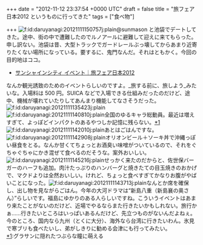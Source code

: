 
+++
date = "2012-11-12 23:37:54 +0000 UTC"
draft = false
title = "旅フェア日本2012 というものに行ってきた"
tags = ["食べ物"]

+++
<img src="http://cdn-ak.f.st-hatena.com/images/fotolife/d/daruyanagi/20121111/20121111150757.jpg" alt="f:id:daruyanagi:20121111150757j:plain" title="f:id:daruyanagi:20121111150757j:plain" class="hatena-fotolife"/>@sunmason と池袋でデートしてきた。途中、街の中で遭難したのでルノアールに避難して迎えに来てもらった。申し訳ない。池袋は昔、大型トラックでガードレールぶっ壊してからあまり近寄りたくない場所になっている。要するに、鬼門なんだ。それはともかく。今回の目的地はココ。

<ul>
<li><a href="http://www.sunshinecity.co.jp/sunshine/event/e1541.html">サンシャインシティ イベント｜旅フェア日本2012</a></li>
</ul>なんか観光誘致のためのイベントらしいのですよ。_旅する前に、旅しよう_みたいな。入場料は 500 円。SUICA などで入場できる仕組みだったのだけど、途中、機械が壊れていたりしてあんまり機能してなさそうだった。<img src="http://cdn-ak.f.st-hatena.com/images/fotolife/d/daruyanagi/20121111/20121111135423.jpg" alt="f:id:daruyanagi:20121111135423j:plain" title="f:id:daruyanagi:20121111135423j:plain" class="hatena-fotolife"/><img src="http://cdn-ak.f.st-hatena.com/images/fotolife/d/daruyanagi/20121111/20121111140810.jpg" alt="f:id:daruyanagi:20121111140810j:plain" title="f:id:daruyanagi:20121111140810j:plain" class="hatena-fotolife"/>全国のゆるキャラ総動員。最近は増えすぎて、よっぽどインパクトのあるやつしか記憶に残らない。<a href="#f1" name="fn1" title="グラサンに隠れたつぶらな瞳に萌える">*1</a><img src="http://cdn-ak.f.st-hatena.com/images/fotolife/d/daruyanagi/20121111/20121111142010.jpg" alt="f:id:daruyanagi:20121111142010j:plain" title="f:id:daruyanagi:20121111142010j:plain" class="hatena-fotolife"/>あとはごはんですな。<img src="http://cdn-ak.f.st-hatena.com/images/fotolife/d/daruyanagi/20121111/20121111142908.jpg" alt="f:id:daruyanagi:20121111142908j:plain" title="f:id:daruyanagi:20121111142908j:plain" class="hatena-fotolife"/>オリオンビール＋ソーキ丼で沖縄っぽい昼食をとる。なんか甘くてちょっとお酒臭い味噌がついているので、それをぐちゃぐちゃにかき混ぜて食べるのだそうな。案外おいしい。<img src="http://cdn-ak.f.st-hatena.com/images/fotolife/d/daruyanagi/20121111/20121111145216.jpg" alt="f:id:daruyanagi:20121111145216j:plain" title="f:id:daruyanagi:20121111145216j:plain" class="hatena-fotolife"/>せっかく来たのだからと、佐世保バーガーのハーフも追加。肉汁たっぷりのハンバーグと焼きたての目玉焼きのおかげで、マクドよりは全然おいしい。けれど、ちょっと食べすぎてかなりお腹がやばいことになった。<img src="http://cdn-ak.f.st-hatena.com/images/fotolife/d/daruyanagi/20121111/20121111143713.jpg" alt="f:id:daruyanagi:20121111143713j:plain" title="f:id:daruyanagi:20121111143713j:plain" class="hatena-fotolife"/>なんとか席を確保し、出し物を見ながらごはん。今年の大河ドラマは“新島八重（新島襄の奥さん）”らしいです。福島にゆかりのある人らしいですね。こういうイベントはあまり来たことがないのだけど、近場でやるならまた行きたいかもしれない。旅行かぁ……行きたいところはいっぱいあるんだけど、先立つものがないんだよねぇ。今のところ、国内なら九州（とくに大分）、海外なら台湾に行きたいわん。氷見で寒ブリも食べたいし、弟がしきりに勧める会津にも行ってみたい。
<div class="footnote">
<a href="#fn1" name="f1" class="footnote-number">*1</a><span class="footnote-delimiter">:</span><span class="footnote-text">グラサンに隠れたつぶらな瞳に萌える</span>
</div>


